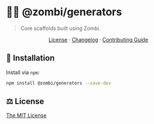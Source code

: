 # 🧟‍♂️ @zombi/generators

> Core scaffolds built using Zombi.

<p align="center">
  <a href="https://github.com/smithki/zombi/blob/master/LICENSE">License</a> ·
  <a href="https://github.com/smithki/zombi/blob/master/CHANGELOG.md">Changelog</a> ·
  <a href="https://github.com/smithki/zombi/blob/master/CONTRIBUTING.md">Contributing Guide</a>
</p>

## 🔗 Installation

Install via `npm`:

```sh
npm install @zombi/generators --save-dev
```

## ⚖️ License

[The MIT License](./LICENSE)
